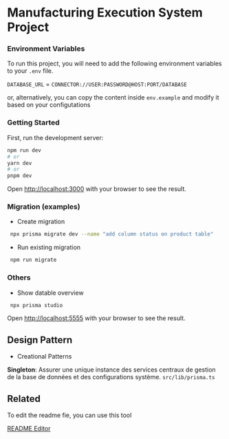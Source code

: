 # Manufacturing Execution System Project
### Environment Variables

To run this project, you will need to add the following environment variables to your `.env` file.

`DATABASE_URL` = `CONNECTOR://USER:PASSWORD@HOST:PORT/DATABASE`

or, alternatively, you can copy the content inside `env.example` and modify it based on your configutations

### Getting Started

First, run the development server:

```bash
npm run dev
# or
yarn dev
# or
pnpm dev
```

Open [http://localhost:3000](http://localhost:3000) with your browser to see the result.

### Migration (examples)

- Create migration

```bash
 npx prisma migrate dev --name "add column status on product table"
```

- Run existing migration

```bash
 npm run migrate
```

### Others
- Show datable overview

```bash
 npx prisma studio
```

Open [http://localhost:5555](http://localhost:5555) with your browser to see the result.

## Design Pattern
- Creational Patterns

**Singleton**: Assurer une unique instance des services centraux de gestion de la base de données et des configurations système. `src/lib/prisma.ts`

## Related

To edit the readme fie, you can use this tool 

[README Editor](https://readme.so/fr/editor)



